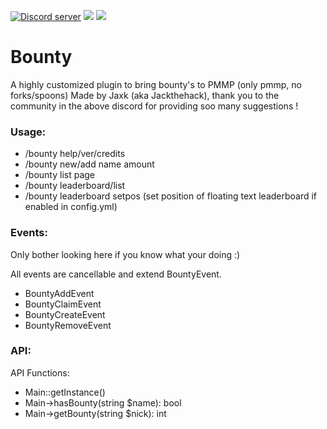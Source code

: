 <a href="https://tiny.cc/JaxksDC"><img src="https://discordapp.com/api/guilds/554059221847638040/embed.png" alt="Discord server"/></a> <a href="https://poggit.pmmp.io/p/Bounty"><img src="https://poggit.pmmp.io/shield.state/Bounty"></a> <a href="https://poggit.pmmp.io/p/Bounty"><img src="https://poggit.pmmp.io/shield.dl.total/Bounty"></a>

# Bounty

A highly customized plugin to bring bounty's to PMMP (only pmmp, no forks/spoons)
Made by Jaxk (aka Jackthehack), thank you to the community in the above discord for providing soo many suggestions !

### Usage:
- /bounty help/ver/credits
- /bounty new/add name amount
- /bounty list page
- /bounty leaderboard/list
- /bounty leaderboard setpos (set position of floating text leaderboard if enabled in config.yml)

### Events:
Only bother looking here if you know what your doing :)

All events are cancellable and extend BountyEvent.
- BountyAddEvent
- BountyClaimEvent
- BountyCreateEvent
- BountyRemoveEvent

### API:
API Functions:
- Main::getInstance()
- Main->hasBounty(string $name): bool
- Main->getBounty(string $nick): int
